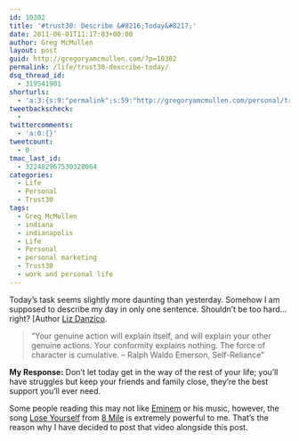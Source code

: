 ```yaml
---
id: 10302
title: '#trust30: Describe &#8216;Today&#8217;'
date: 2011-06-01T11:17:03+00:00
author: Greg McMullen
layout: post
guid: http://gregoryamcmullen.com/?p=10302
permalink: /life/trust30-describe-today/
dsq_thread_id:
  - 319541901
shorturls:
  - 'a:3:{s:9:"permalink";s:59:"http://gregoryamcmullen.com/personal/trust30-describe-today";s:7:"tinyurl";s:26:"http://tinyurl.com/3s8rxmy";s:4:"isgd";s:19:"http://is.gd/xzDXp6";}'
tweetbackscheck:
  - 
twittercomments:
  - 'a:0:{}'
tweetcount:
  - 0
tmac_last_id:
  - 322482967530328064
categories:
  - Life
  - Personal
  - Trust30
tags:
  - Greg McMullen
  - indiana
  - indianapolis
  - Life
  - Personal
  - personal marketing
  - Trust30
  - work and personal life
---
```

Today&#8217;s task seems slightly more daunting than yesterday. Somehow I am supposed to describe my day in only one sentence. Shouldn&#8217;t be too hard&#8230;right? [Author [Liz Danzico](http://dis.bobulate.com/about/).

> &#8220;Your genuine action will explain itself, and will explain your other genuine actions. Your conformity explains nothing. The force of character is cumulative. – Ralph Waldo Emerson, Self-Reliance&#8221;

**My Response:** Don&#8217;t let today get in the way of the rest of your life; you&#8217;ll have struggles but keep your friends and family close, they&#8217;re the best support you&#8217;ll ever need.

Some people reading this may not like [Eminem](http://en.wikipedia.org/wiki/Eminem) or his music, however, the song [Lose Yourself](http://en.wikipedia.org/wiki/Lose_Yourself) from [8 Mile](http://www.imdb.com/title/tt0298203/) is extremely powerful to me. That&#8217;s the reason why I have decided to post that video alongside this post.